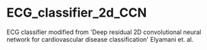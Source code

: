 # ECG_classifier_2d_CCN
ECG classifier modified from 'Deep residual 2D convolutional neural network for cardiovascular disease classification' Elyamani et. al.
